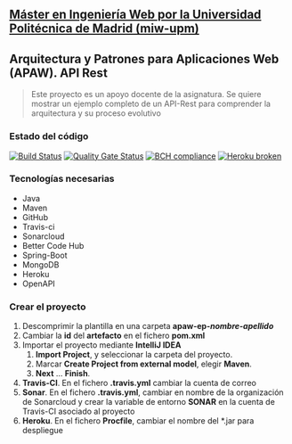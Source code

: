 ## [Máster en Ingeniería Web por la Universidad Politécnica de Madrid (miw-upm)](http://miw.etsisi.upm.es)
## Arquitectura y Patrones para Aplicaciones Web (APAW). API Rest
> Este proyecto es un apoyo docente de la asignatura. Se quiere mostrar un ejemplo completo de un API-Rest para comprender la arquitectura y su proceso evolutivo

### Estado del código
[![Build Status](https://travis-ci.org/miw-upm/apaw-ep-themes.svg?branch=develop)](https://travis-ci.org/miw-upm/apaw-ep-themes)
[![Quality Gate Status](https://sonarcloud.io/api/project_badges/measure?project=es.upm.miw%3Aapaw-ep-themes&metric=alert_status)](https://sonarcloud.io/dashboard?id=es.upm.miw%3Aapaw-ep-themes)
[![BCH compliance](https://bettercodehub.com/edge/badge/miw-upm/apaw-api-themes?branch=develop)](https://bettercodehub.com/)
[![Heroku broken](https://apaw-ep-themes.herokuapp.com/system/badge)](https://apaw-ep-themes.herokuapp.com/swagger-ui.html)

### Tecnologías necesarias
* Java
* Maven
* GitHub
* Travis-ci
* Sonarcloud
* Better Code Hub
* Spring-Boot
* MongoDB
* Heroku
* OpenAPI

### Crear el proyecto
1. Descomprimir la plantilla en una carpeta **apaw-ep-_nombre-apellido_**
1. Cambiar la **id** del **artefacto** en el fichero **pom.xml**
1. Importar el proyecto mediante **IntelliJ IDEA**
   1. **Import Project**, y seleccionar la carpeta del proyecto.
   1. Marcar **Create Project from external model**, elegir **Maven**.
   1. **Next** … **Finish**.
1. **Travis-CI**. En el fichero **.travis.yml** cambiar la cuenta de correo
1. **Sonar**. En el fichero **.travis.yml**, cambiar en nombre de la organización de Sonarcloud 
y crear la variable de entorno **SONAR** en la cuenta de Travis-CI asociado al proyecto
1. **Heroku**. En el fichero **Procfile**, cambiar el nombre del *.jar para despliegue

